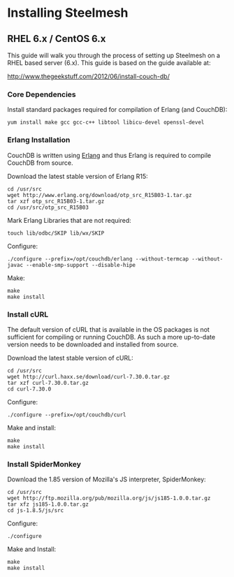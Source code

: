 # Installing Steelmesh

## RHEL 6.x / CentOS 6.x

This guide will walk you through the process of setting up Steelmesh on a RHEL based server (6.x).  This guide is based on the guide available at:

<http://www.thegeekstuff.com/2012/06/install-couch-db/>

### Core Dependencies

Install standard packages required for compilation of Erlang (and CouchDB):

```
yum install make gcc gcc-c++ libtool libicu-devel openssl-devel
```

### Erlang Installation

CouchDB is written using [Erlang](http://www.erlang.org) and thus Erlang is required to compile CouchDB from source.

Download the latest stable version of Erlang R15:

```
cd /usr/src
wget http://www.erlang.org/download/otp_src_R15B03-1.tar.gz
tar xzf otp_src_R15B03-1.tar.gz
cd /usr/src/otp_src_R15B03
```

Mark Erlang Libraries that are not required:

```
touch lib/odbc/SKIP lib/wx/SKIP
```

Configure:

```
./configure --prefix=/opt/couchdb/erlang --without-termcap --without-javac --enable-smp-support --disable-hipe
```

Make:

```
make
make install
```

### Install cURL

The default version of cURL that is available in the OS packages is not sufficient for compiling or running CouchDB.  As such a more up-to-date version needs to be downloaded and installed from source.

Download the latest stable version of cURL:

```
cd /usr/src
wget http://curl.haxx.se/download/curl-7.30.0.tar.gz
tar xzf curl-7.30.0.tar.gz
cd curl-7.30.0
```

Configure:

```
./configure --prefix=/opt/couchdb/curl
```

Make and install:

```
make
make install
```

### Install SpiderMonkey

Download the 1.85 version of Mozilla's JS interpreter, SpiderMonkey:

```
cd /usr/src
wget http://ftp.mozilla.org/pub/mozilla.org/js/js185-1.0.0.tar.gz
tar xfz js185-1.0.0.tar.gz
cd js-1.8.5/js/src
```

Configure:

```
./configure
```

Make and Install:

```
make
make install
```
